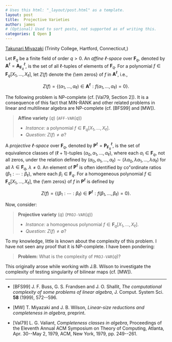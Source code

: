 ```yaml
---
# Uses this html: "_layout/post.html" as a template.
layout: post 
title:  Projective Varieties
author: james
# (Optional) Used to sort posts, not supported as of writing this.
categories: [ Open ]
---
```


[Takunari Miyazaki](takunari.miyazaki@trincoll.edu) (Trinity College, Hartford, Connecticut,)


Let $\mathbf{F}_q$ be a finite field of order $q > 0$. An *affine $\ell$-space* over $\mathbf{F}_q$, denoted by $\mathbf{A}^\ell = \mathbf{A}_{\mathbf{F}_q}^\ell$, is the set of all $\ell$-tuples of elements of $\mathbf{F}_q$. For a polynomial $f \in \mathbf{F}_q [X_1, \ldots, X_\ell]$, let $Z(f)$ denote the {\em zeros} of $f$ in $\mathbf{A}^\ell$, i.e.,

$$
Z(f) = \{ (\alpha_1, \ldots, \alpha_\ell) \in \mathbf{A}^\ell : f(\alpha_1, \ldots, \alpha_\ell) = 0 \}.
$$

The following problem is NP-complete (cf. [Val79, Section 2]). It is a consequence of this fact that MIN-RANK and other related problems in linear and multilinear algebra are NP-complete (cf. [BFS99] and [MW]).

>**Affine variety** ($q$) (`AFF-VAR`($q$))
> - *Instance:* a polynomial $f \in \mathbf{F}_q [X_1, \ldots, X_\ell]$.
> - *Question:* $Z(f) \ne \emptyset$?

A *projective $\ell$-space* over $\mathbf{F}_q$, denoted by $\mathbf{P}^\ell = \mathbf{P}_{\mathbf{F}_q}^\ell$, is the set of equivalence classes of $(\ell + 1)$-tuples $(\alpha_0, \alpha_1, \ldots, \alpha_\ell)$, where each $\alpha_i \in \mathbf{F}_q$, not all zeros, under the relation defined by $(\alpha_0, \alpha_1, \ldots, \alpha_\ell) \sim (\lambda\alpha_0, \lambda\alpha_1, \ldots, \lambda\alpha_\ell)$ for all $\lambda \in \mathbf{F}_q$, $\lambda \ne 0$. An element of $\mathbf{P}^\ell$ is often identified by co\"ordinate ratios $(\beta_1 : \cdots : \beta_\ell)$, where each $\beta_i \in \mathbf{F}_q$. For a homogeneous polynomial $f \in \mathbf{F}_q [X_1, \ldots, X_\ell]$, the {\em zeros} of $f$ in $\mathbf{P}^\ell$ is defined by

$$
Z(f) = \{ (\beta_1 : \cdots : \beta_\ell) \in \mathbf{P}^\ell : f(\beta_1, \ldots, \beta_\ell) = 0 \}.
$$

Now, consider:

> **Projective variety** ($q$) (`PROJ-VAR`($q$))
> - *Instance:* a homogenous polynomial $f \in \mathbf{F}_q [X_1, \ldots, X_\ell]$.
> - *Question:* $Z(f) \ne \emptyset$?



To my knowledge, little is known about the complexity of this problem. I have not seen any proof that it is NP-complete. I have been pondering:

> **Problem:** What is the complexity of `PROJ-VAR`($q$)?

This originally arose while working with J.B. Wilson to investigate the complexity of testing singularity of bilinear maps (cf. [MW]).

---

 - [BFS99] J. F. Buss, G. S. Frandsen and J. O. Shallit, *The computational complexity of some problems of linear algebra*, J. Comput. System Sci. **58** (1999), 572--596.

 - [MW] T. Miyazaki and J. B. Wilson, *Linear-size reductions and completeness in algebra*, preprint.

 - [Val79] L. G. Valiant, *Completeness classes in algebra*, Proceedings of the Eleventh Annual ACM Symposium on Theory of Computing, Atlanta, Apr. 30--May 2, 1979, ACM, New York, 1979, pp. 249--261.
